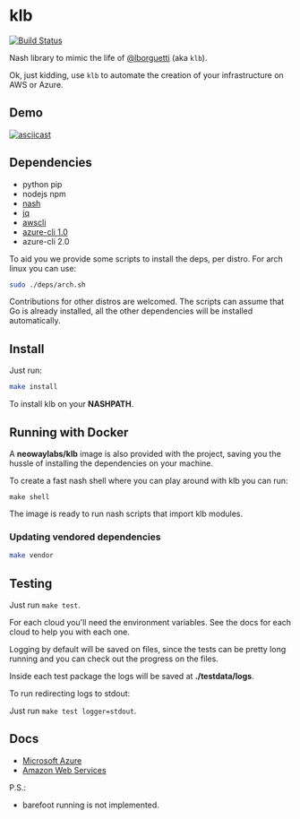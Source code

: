 # klb

[![Build Status](https://travis-ci.org/NeowayLabs/klb.svg?branch=master)](https://travis-ci.org/NeowayLabs/klb)

Nash library to mimic the life of [@lborguetti](https://github.com/lborguetti) (aka `klb`).

Ok, just kidding, use `klb` to automate the creation of your
infrastructure on AWS or Azure.

## Demo

[![asciicast](https://asciinema.org/a/48b1ghj6tli1w0wm3wylqnpyk.png)](https://asciinema.org/a/48b1ghj6tli1w0wm3wylqnpyk?autoplay=true&speed=2)

## Dependencies

- python pip
- nodejs npm
- [nash](https://github.com/NeowayLabs/nash)
- [jq](https://stedolan.github.io/jq/)
- [awscli](http://docs.aws.amazon.com/cli/latest/userguide/installing.html)
- [azure-cli 1.0](https://github.com/Azure/azure-xplat-cli)
- azure-cli 2.0

To aid you we provide some scripts to install the deps, per distro.
For arch linux you can use:

```sh
sudo ./deps/arch.sh
```

Contributions for other distros are welcomed.
The scripts can assume that Go is already installed, all the
other dependencies will be installed automatically.

## Install

Just run:

```sh
make install
```

To install klb on your **NASHPATH**.

## Running with Docker

A **neowaylabs/klb** image is also provided with the project,
saving you the hussle of installing the dependencies on
your machine.

To create a fast nash shell where you can play around with
klb you can run:

```
make shell
```

The image is ready to run nash scripts that import klb modules.

### Updating vendored dependencies

```sh
make vendor
```

## Testing

Just run `make test`.

For each cloud you'll need the environment variables.
See the docs for each cloud to help you with each one.

Logging by default will be saved on files, since the tests can be
pretty long running and you can check out the progress on the files.

Inside each test package the logs will be saved at **./testdata/logs**.

To run redirecting logs to stdout:

Just run `make test logger=stdout`.

## Docs

* [Microsoft Azure](docs/Azure.md)
* [Amazon Web Services](docs/Aws.md)

P.S.:
- barefoot running is not implemented.
